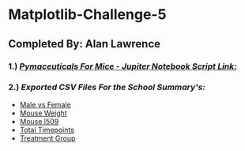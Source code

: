 # Matplotlib-Challenge-5
## **Completed By: Alan Lawrence** <br>
### 1.) ***[Pymaceuticals For Mice - Jupiter Notebook Script Link:](https://github.com/AlanBigData/matplotlib-Mod5-Challenge-/blob/main/pymaceuticals-alan.ipynb)***<br>

### 2.) ***Exported CSV Files For the School Summary's:***
- [Male vs Female](https://github.com/AlanBigData/matplotlib-Mod5-Challenge-/blob/main/plot_exports/male_v_female.png)<br>
-  [Mouse Weight](https://github.com/AlanBigData/matplotlib-Mod5-Challenge-/blob/main/plot_exports/mouse_weight.png)<br>
-  [Mouse l509](https://github.com/AlanBigData/matplotlib-Mod5-Challenge-/blob/main/plot_exports/mousel509.png)<br>
-  [Total Timepoints](https://github.com/AlanBigData/matplotlib-Mod5-Challenge-/blob/main/plot_exports/total_timepoints.png)<br>
-  [Treatment Group](https://github.com/AlanBigData/matplotlib-Mod5-Challenge-/blob/main/plot_exports/treatmentgroup.png)<br>

